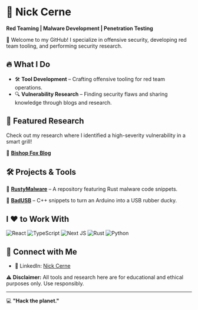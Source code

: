 # 👾 Nick Cerne

**Red Teaming | Malware Development | Penetration Testing**

👋 Welcome to my GitHub! I specialize in offensive security, developing red team tooling, and performing security research. 

## 🔥 What I Do

- 🛠 **Tool Development** – Crafting offensive tooling for red team operations.
- 🔍 **Vulnerability Research** – Finding security flaws and sharing knowledge through blogs and research.

## 📜 Featured Research

Check out my research where I identified a high-severity vulnerability in a smart grill!

🔗 **[Bishop Fox Blog](https://bishopfox.com/blog/methodology-for-traeger-grill-hack)**

## 🛠 Projects & Tools

🔹 **[RustyMalware](https://github.com/ncerne00/RustyMalware)** – A repository featuring Rust malware code snippets.

🔹 **[BadUSB](https://github.com/ncerne00/RustyMalware)** – C++ snippets to turn an Arduino into a USB rubber ducky.

## I ❤️ to Work With

<div display="flex">
  <img src="https://img.shields.io/badge/react-%2320232a.svg?style=for-the-badge&logo=react&logoColor=%2361DAFB" alt="React"/>
  <img src="https://img.shields.io/badge/typescript-%23007ACC.svg?style=for-the-badge&logo=typescript&logoColor=white" alt="TypeScript"/>
  <img src="https://img.shields.io/badge/Next-black?style=for-the-badge&logo=next.js&logoColor=white" alt="Next JS"/>
<img src="https://img.shields.io/badge/rust-%23663399.svg?style=for-the-badge&logo=rust&logoColor=white" alt="Rust"/>
  <img src="https://img.shields.io/badge/python3-%231572B6.svg?style=for-the-badge&logo=python&logoColor=white" alt="Python"/>
</div>

## 🚀 Connect with Me

- 🔗 LinkedIn: [Nick Cerne](https://linkedin.com/in/nick-cerne)

⚠️ **Disclaimer:** All tools and research here are for educational and ethical purposes only. Use responsibly.

---

💻 **"Hack the planet."**

